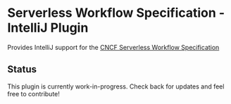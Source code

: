 # Serverless Workflow Specification - IntelliJ Plugin

Provides IntelliJ support for the [CNCF Serverless Workflow Specification](https://github.com/serverlessworkflow/specification)

## Status
This plugin is currently work-in-progress.
Check back for updates and feel free to contribute!